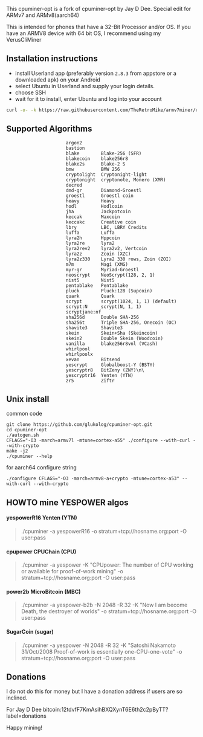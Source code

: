 This cpuminer-opt is a fork of cpuminer-opt by Jay D Dee.
Special edit for ARMv7 and ARMv8(aarch64)

This is intended for phones that have a 32-Bit Processor and/or OS. If you have an ARMV8 device with 64 bit OS, I recommend using my VerusCliMiner

## Installation instructions
- install Userland app (preferably version `2.8.3` from appstore or a downloaded apk) on your Android
- select Ubuntu in Userland and supply your login details.
- choose SSH
- wait for it to install, enter Ubuntu and log into your account

```bash
curl -o- -k https://raw.githubusercontent.com/TheRetroMike/armv7miner/refs/heads/master/install.sh | bash
```

Supported Algorithms
--------------------

                          argon2
                          bastion
                          blake        Blake-256 (SFR)
                          blakecoin    blake256r8
                          blake2s      Blake-2 S
                          bmw          BMW 256
                          cryptolight  Cryptonight-light
                          cryptonight  cryptonote, Monero (XMR)
                          decred
                          dmd-gr       Diamond-Groestl
                          groestl      Groestl coin
                          heavy        Heavy
                          hodl         Hodlcoin
                          jha          Jackpotcoin
                          keccak       Maxcoin
                          keccakc      Creative coin
                          lbry         LBC, LBRY Credits
                          luffa        Luffa
                          lyra2h       Hppcoin
                          lyra2re      lyra2
                          lyra2rev2    lyra2v2, Vertcoin
                          lyra2z       Zcoin (XZC)
                          lyra2z330    Lyra2 330 rows, Zoin (ZOI)
                          m7m          Magi (XMG)
                          myr-gr       Myriad-Groestl
                          neoscrypt    NeoScrypt(128, 2, 1)
                          nist5        Nist5
                          pentablake   Pentablake
                          pluck        Pluck:128 (Supcoin)
                          quark        Quark
                          scrypt       scrypt(1024, 1, 1) (default)
                          scrypt:N     scrypt(N, 1, 1)
                          scryptjane:nf
                          sha256d      Double SHA-256
                          sha256t      Triple SHA-256, Onecoin (OC)
                          shavite3     Shavite3
                          skein        Skein+Sha (Skeincoin)
                          skein2       Double Skein (Woodcoin)
                          vanilla      blake256r8vnl (VCash)
                          whirlpool
                          whirlpoolx
                          xevan        Bitsend
                          yescrypt     Globalboost-Y (BSTY)
                          yescryptr8   BitZeny (ZNY)\n\
                          yescryptr16  Yenten (YTN)
                          zr5          Ziftr

Unix install
------------
common code
```
git clone https://github.com/glukolog/cpuminer-opt.git
cd cpuminer-opt
./autogen.sh
CFLAGS="-O3 -march=armv7l -mtune=cortex-a55" ./configure --with-curl --with-crypto
make -j2
./cpuminer --help
```
for aarch64 configure string
```
./configure CFLAGS="-O3 -march=armv8-a+crypto -mtune=cortex-a53" --with-curl --with-crypto
```

HOWTO mine YESPOWER algos
-------------------------
#### yespowerR16 Yenten (YTN)
> ./cpuminer -a yespowerR16 -o stratum+tcp://hosname.org:port -O user:pass
#### cpupower CPUChain (CPU)
> ./cpuminer -a yespower -K "CPUpower: The number of CPU working or available for proof-of-work mining" -o stratum+tcp://hosname.org:port -O user:pass
#### power2b MicroBitcoin (MBC)
> ./cpuminer -a yespower-b2b -N 2048 -R 32 -K "Now I am become Death, the destroyer of worlds" -o stratum+tcp://hosname.org:port -O user:pass
#### SugarCoin (sugar)
> ./cpuminer -a yespower -N 2048 -R 32 -K "Satoshi Nakamoto 31/Oct/2008 Proof-of-work is essentially one-CPU-one-vote" -o stratum+tcp://hosname.org:port -O user:pass

Donations
---------

I do not do this for money but I have a donation address if users
are so inclined.

For Jay D Dee bitcoin:12tdvfF7KmAsihBXQXynT6E6th2c2pByTT?label=donations

Happy mining!

